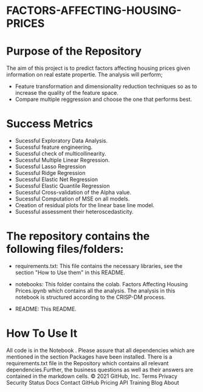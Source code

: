 # FACTORS-AFFECTING-HOUSING-PRICES
# Purpose of the Repository

The aim of this project is to predict factors affecting housing prices given information on real estate propertie. 
The analysis will perform;

* Feature transformation and dimensionality reduction techniques so as to increase the quality of the feature space.
* Compare multiple reggression and choose the one that performs best.


# Success Metrics

* Sucessful Exploratory Data Analysis.
* Sucessful feature engineering.
* Sucessful check of multicollinearity.
* Sucessful Multiple Linear Regression.
* Sucessful Lasso Regression
* Sucessful Ridge Regression
* Sucessful Elastic Net Regression
* Sucessful Elastic Quantile Regression
* Sucessful Cross-validation of the Alpha value.
* Sucessful Computation of MSE on all models.
* Creation of residual plots for the linear base line model.
* Sucessful assessment their heteroscedasticity.

# The repository contains the following files/folders:

* requirements.txt: This file contains the necessary libraries, see the section "How to Use them" in this README.

* notebooks: This folder contains the colab. Factors Affecting Housing Prices.ipynb which contains all the analysis. The analysis in this notebook is structured according to the CRISP-DM process.
 
* README: This README.

# How To Use It

All code is in the  Notebook . Please assure that all dependencies which are mentioned in the section Packages have been installed. There is a requirements.txt file in the Repository which contains all relevant dependencies.Further, the business questions as well as their answers are contained in the  markdown cells.
© 2021 GitHub, Inc.
Terms
Privacy
Security
Status
Docs
Contact GitHub
Pricing
API
Training
Blog
About
